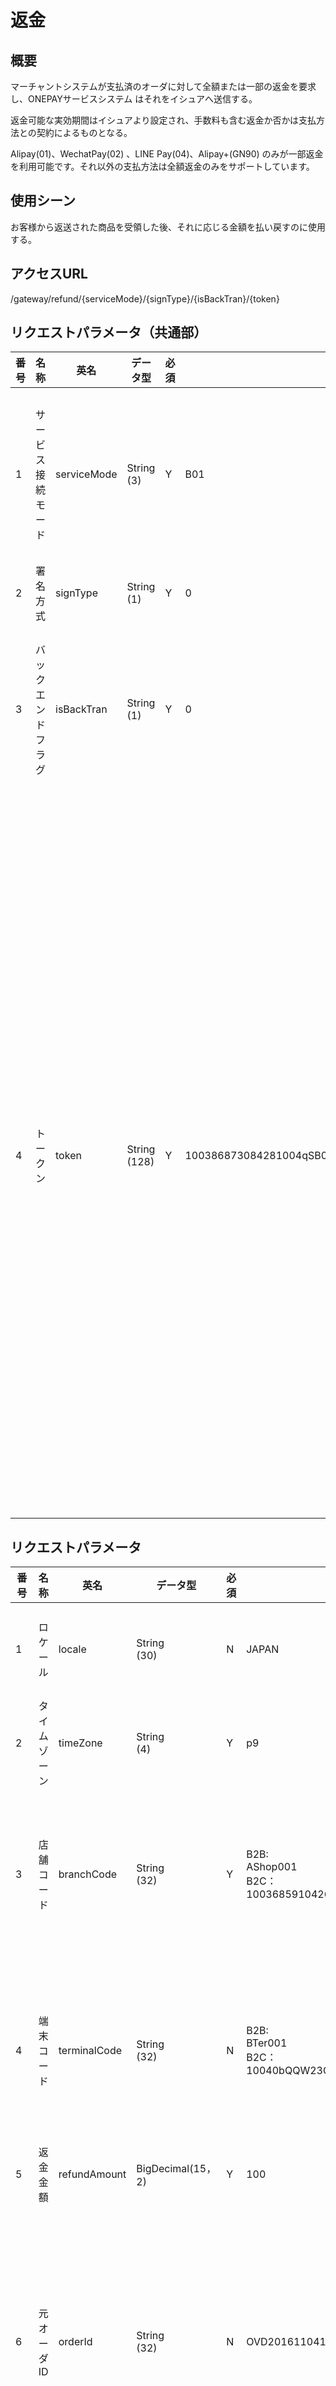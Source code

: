 # 返金

## 概要

マーチャントシステムが支払済のオーダに対して全額または一部の返金を要求し、ONEPAYサービスシステム
はそれをイシュアへ送信する。

返金可能な実効期間はイシュアより設定され、手数料も含む返金か否かは支払方法との契約によるものとなる。

Alipay(01)、WechatPay(02) 、LINE Pay(04)、Alipay+(GN90) のみが一部返金を利用可能です。それ以外の支払方法は全額返金のみをサポートしています。

## 使用シーン

お客様から返送された商品を受領した後、それに応じる金額を払い戻すのに使用する。

## アクセスURL

/gateway/refund/{serviceMode}/{signType}/{isBackTran}/{token}

## リクエストパラメータ（共通部）

| 番号 | 名称 | 英名 | データ型 | 必須 | 設定例 | 説明 |
| --- | --- | --- | --- | --- | --- | --- |
| 1 | サービス<br>接続モード | serviceMode | String<br>(3) | Y | B01 | B2Bモードの場合：B01<br>B2Cモードの場合：C01 |
| 2 | 署名<br>方式 | signType | String<br>(1) | Y | 0 | 0:RSA |
| 3 | バックエンドフラグ | isBackTran | String<br>(1) | Y | 0 | バックエンドによるトランザクション<br>0：いいえ |
| 4 | トークン | token | String<br>(128) | Y | 100386873084281004qSB0sMj7FU0020180213170446674563 | B2Bモードの場合：<br>マーチャントID（12桁）+ｶｽﾀﾏｲｽﾞの店舗ｺｰﾄﾞ(最長32桁)＋ｶｽﾀﾏｲｽﾞの端末ｺｰﾄﾞ(最長32桁)<br>+14桁ﾀｲﾑｽﾀﾝﾌﾟ+6桁ｼﾘｱﾙ<br>B2Cモードの場合：<br>14桁店舗コード+16桁端末コード+14桁タイムタンプ+6桁シリアル |

## リクエストパラメータ

| 番号 | 名称 | 英名 | データ型 | 必須 | 設定例 | 説明 |
| --- | --- | --- | --- | --- | --- | --- |
| 1 | ロケール | locale | String<br>(30) | N | JAPAN | 国際化コード（US：英語,CHINA：中国語, JAPAN：日本語） |
| 2 | タイム<br>ゾーン | timeZone | String<br>(4) | Y | p9 | タイムゾーン（日本はUTC+9） |
| 3 | 店舗コード | branchCode | String<br>(32) | Y | B2B:<br>AShop001<br>B2C：<br>10036859104261 | B2Bモードの場合：<br>加盟店内部のｶｽﾀﾏｲｽﾞ店舗コード<br>B2Cモードの場合：<br>ONEPAYシステム内部の店舗コード |
| 4 | 端末コード | terminalCode | String<br>(32) | N | B2B:<br>BTer001<br>B2C：<br>10040bQQW23GEWEA | B2Bモードの場合：<br>加盟店内部のｶｽﾀﾏｲｽﾞ端末コード<br>B2Cモードの場合(必須)：<br>ONEPAYシステム内部の端末コード |
| 5 | 返金金額 | refundAmount | BigDecimal(15，2) | Y | 100 | 返金金額（小数点不要） |
| 6 | 元オーダID | orderId | String<br>(32) | N | OVD20161104181148726rpVQ | 元オーダID、元オーダ明細ID、トークン<br>いずれかは設定必須<br><br>※トークン：<br>タイムアウトなど、上記のオーダID, オーダ明細IDわからない場合、支払時のトークンを設定する |
| 7 | 元オーダ明細ID | orderDetailId | String<br>(32) | N | J1VP20161104181148726FFl | 元オーダID、元オーダ明細ID、トークン<br>いずれかは設定必須<br><br>※トークン：<br>タイムアウトなど、上記のオーダID, オーダ明細IDわからない場合、支払時のトークンを設定する |
| 8 | トークン | qryToken | String<br>(128) | N | 100386873084281004qSB0sMj7FU0020180213170446674563 | 元オーダID、元オーダ明細ID、トークン<br>いずれかは設定必須<br><br>※トークン：<br>タイムアウトなど、上記のオーダID, オーダ明細IDわからない場合、支払時のトークンを設定する |
| 9 | 通貨 | currencyCode | String<br>(10) | N | JPY | コード定義の通貨をご参照ください |
| 10 | 返金理由 | refundReason | String<br>(256) | N |  |  |
| 11 | 備考 | remark | String<br>(256) | N |  |  |
| 12 | バージョン | appVersion | String<br>(32) | Y | ios-CpayPro-1.0.0 | サービス接続元のバージョン情報。<br>以下の情報を [-]で連結<br>(1)オペレータシステム名称(最長１０桁まで)<br>(2)APP名称(最長１０桁まで) <br>(3)APPバージョン(最長１０桁まで)<br><br>コード定義のオペレータシステムをご参照ください。 |
| 13 | 署名 | sign | String<br>(500) | Y |  |  |

## レスポンスパラメータ

| 番号 | 名称 | 英名 | データ型 | 必須 | 設定例 | 説明 |
| --- | --- | --- | --- | --- | --- | --- |
| 1 |  | meta | String | Y |  |  |
| 1-1 | ステータス | code | String<br>(2) | Y | 00 | 00|02|09<br>00：成功，02：通信異常，09：異常 |
| 1-2 | 詳細 | message | String<br>(16) | Y | SUCCESS | SUCCESS|FAILURE<br>SUCCESS:成功，FAILURE：失敗 |
| 2 |  | data | String | Y |  |  |
| 2-1 | エラー<br>コード | errorCode | String<br>(6) | N | E02001 | ステータスが00以外時設定 |
| 2-2 | エラー<br>メッセージ | errorInfo | String<br>(256) | N | エラーの詳細メッセージ | ステータスが00以外時設定 |
| 2-3 | サブエラーコード | subErrorCode | String<br>(128) | N | TRADE_NOT_EXIST | エラーコードがE09301の場合のみ設定する。※イシュアから返却されるエラーコード。 |
| 2-4 | 署名 | sign | String<br>(500) | N |  |  |
| 2-5 |  | result | String | N |  | ステータスが00時のみ返却 |
| 2-5-1 | 元オーダID | orderId | String<br>(32) | N | OVD20161104181148726rpVQ | 支払成功のONEPAYシステム内部採番したオーダID |
| 2-5-2 | オーダ明細ID | orderDetailId | String<br>(32) | N | J1VF20161104181148726FFl | ONEPAYシステム内部のオーダ明細ID |
| 2-5-3 | 取引<br>ステータス | transStatus | String<br>(2) | N | 06 | コード定義の取引ステータスをご参照ください |
| 2-5-4 | 通貨 | currencyCode | String<br>(10) | N | JPY | 通貨 |
| 2-5-5 | 返金金額 | refundAmount | BigDecimal(15,2) | N | 100 | 返金金額 |
| 2-5-6 | 取引日時 | transTime | String<br>(14) | N | 20160506102021 | YYYYMMDDHHMMSS |

## 使用凡例

### URL

https://gateway.onepay.finance/gateway/refund/B01/0/0/OB0244899999AShop001BTer00120190814162855548406

### リクエストパラメータ

{

"appVersion" : "ios-CpayPro-1.0.0",

"branchCode" : "AShop001",

"currencyCode" : "JPY",

"locale" : "JAPAN",

"orderDetailId" : "J1VP20161104181148726FFl ",

"orderId" : "OVD20161104181148726rpVQ ",

"qryToken" : "100386873084281004qSB0sMj7FU0020180213170446674563",

"refundAmount" : "1",

"sign" : "12454DC3EF93DA19AF23B5F496FF0014",

"terminalCode" : "BTer001",

"timeZone" : "p9"

}

### レスポンスパラメータ

{

"meta" :

{

"code" : "00",

"message" : "SUCCESS"

},

"data" :

{

"errorCode" : "",

"errorInfo" : "",

"sign" : "819408FBAE32EF674DC3F84ED0A293BB",

"result" :

{

"orderDetailId" : "J1VF20161103154306118i4Y",

"orderId" : "OVD20161104181148726rpVQ ",

"currencyCode" : "JPY",

"refundAmount" : 1,

"transStatus" : "06",

"transTime" : "20190814162857"

}

}

}